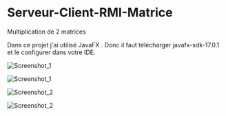 # Serveur-Client-RMI-Matrice
Multiplication de 2 matrices

Dans ce projet j'ai utilisé JavaFX . Donc il faut télécharger javafx-sdk-17.0.1 et le configurer dans votre IDE.

![Screenshot_1](https://user-images.githubusercontent.com/101003527/156939395-6c791961-3eac-4595-b2e2-681f533766ae.png)


![Screenshot_1](https://user-images.githubusercontent.com/101003527/156939588-126c3974-552c-49a1-8450-1d6a100b6c6e.png)






![Screenshot_2](https://user-images.githubusercontent.com/101003527/156939401-a3399fba-6470-429a-b28b-12c936c646bc.png)


![Screenshot_2](https://user-images.githubusercontent.com/101003527/156939593-9a7d7441-e8cf-4f97-8e7d-c08c6b0a4c84.png)


